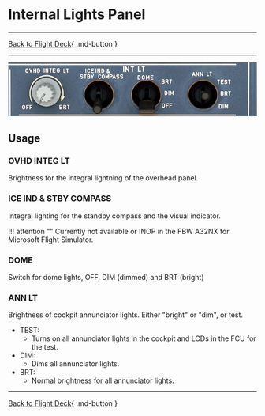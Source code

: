 # Internal Lights Panel

---

[Back to Flight Deck](../index.md){ .md-button }

---

![Internal Lights Panel](../../../assets/a32nx-briefing/overhead-panel/Int-lt-Panel.jpg "Internal Lights Panel")

## Usage

### OVHD INTEG LT

Brightness for the integral lightning of the overhead panel.

### ICE IND & STBY COMPASS

Integral lighting for the standby compass and the visual indicator.

!!! attention ""
    Currently not available or INOP in the FBW A32NX for Microsoft Flight Simulator.

### DOME

Switch for dome lights, OFF, DIM (dimmed) and BRT (bright)

### ANN LT

Brightness of cockpit annunciator lights. Either "bright" or "dim", or test.

- TEST:
    - Turns on all annunciator lights in the cockpit and LCDs in the FCU for the test.
- DIM:
    - Dims all annunciator lights.
- BRT:
    - Normal brightness for all annunciator lights.

---

[Back to Flight Deck](../index.md){ .md-button }

